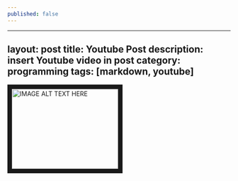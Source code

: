 ```yaml
---
published: false
---
```


---
layout: post
title: Youtube Post
description: insert Youtube video in post 
category: programming
tags: [markdown, youtube]
---

<a href="http://www.youtube.com/watch?feature=player_embedded&v=f17qe9vZ8RM
" target="_blank"><img src="http://img.youtube.com/vi/f17qe9vZ8RM/0.jpg" 
alt="IMAGE ALT TEXT HERE" width="240" height="180" border="10" /></a>
